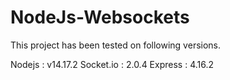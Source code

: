 # NodeJs-Websockets
This project has been tested on following versions.

Nodejs : v14.17.2
Socket.io : 2.0.4
Express : 4.16.2

